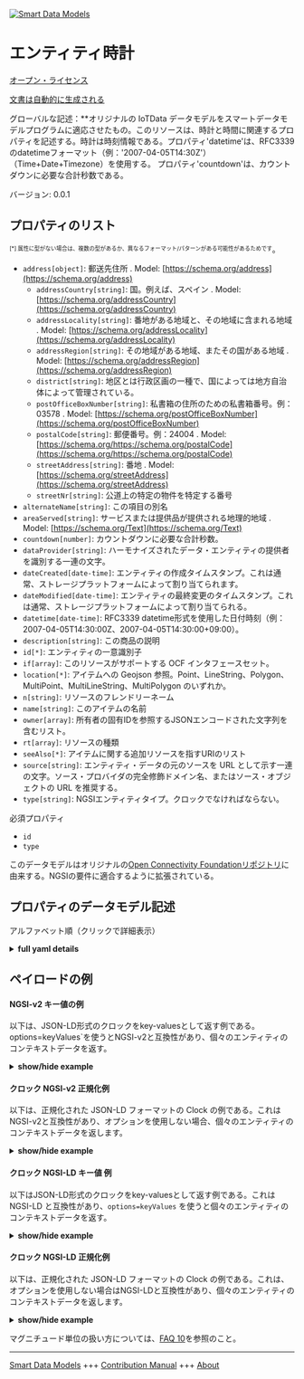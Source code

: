 <!-- 10-Header -->    
[![Smart Data Models](https://smartdatamodels.org/wp-content/uploads/2022/01/SmartDataModels_logo.png "Logo")](https://smartdatamodels.org)    
エンティティ時計    
========<!-- /10-Header -->    
<!-- 15-License -->    
[オープン・ライセンス](https://github.com/smart-data-models//dataModel.OCF/blob/master/Clock/LICENSE.md)    
[文書は自動的に生成される](https://docs.google.com/presentation/d/e/2PACX-1vTs-Ng5dIAwkg91oTTUdt8ua7woBXhPnwavZ0FxgR8BsAI_Ek3C5q97Nd94HS8KhP-r_quD4H0fgyt3/pub?start=false&loop=false&delayms=3000#slide=id.gb715ace035_0_60)    
<!-- /15-License -->    
<!-- 20-Description -->    
グローバルな記述：**オリジナルの IoTData データモデルをスマートデータモデルプログラムに適応させたもの。このリソースは、時計と時間に関連するプロパティを記述する。時計は時刻情報である。プロパティ'datetime'は、RFC3339のdatetimeフォーマット（例：'2007-04-05T14:30Z'）（Time+Date+Timezone）を使用する。 プロパティ'countdown'は、カウントダウンに必要な合計秒数である。    
バージョン: 0.0.1    
<!-- /20-Description -->    
<!-- 30-PropertiesList -->    
## プロパティのリスト    
<sup><sub>[*] 属性に型がない場合は、複数の型があるか、異なるフォーマット/パターンがある可能性があるためです</sub></sup>。    
- `address[object]`: 郵送先住所  . Model: [https://schema.org/address](https://schema.org/address)	- `addressCountry[string]`: 国。例えば、スペイン  . Model: [https://schema.org/addressCountry](https://schema.org/addressCountry)    
	- `addressLocality[string]`: 番地がある地域と、その地域に含まれる地域  . Model: [https://schema.org/addressLocality](https://schema.org/addressLocality)    
	- `addressRegion[string]`: その地域がある地域、またその国がある地域  . Model: [https://schema.org/addressRegion](https://schema.org/addressRegion)    
	- `district[string]`: 地区とは行政区画の一種で、国によっては地方自治体によって管理されている。      
	- `postOfficeBoxNumber[string]`: 私書箱の住所のための私書箱番号。例：03578  . Model: [https://schema.org/postOfficeBoxNumber](https://schema.org/postOfficeBoxNumber)    
	- `postalCode[string]`: 郵便番号。例：24004  . Model: [https://schema.org/https://schema.org/postalCode](https://schema.org/https://schema.org/postalCode)    
	- `streetAddress[string]`: 番地  . Model: [https://schema.org/streetAddress](https://schema.org/streetAddress)    
	- `streetNr[string]`: 公道上の特定の物件を特定する番号      
- `alternateName[string]`: この項目の別名  - `areaServed[string]`: サービスまたは提供品が提供される地理的地域  . Model: [https://schema.org/Text](https://schema.org/Text)- `countdown[number]`: カウントダウンに必要な合計秒数。  - `dataProvider[string]`: ハーモナイズされたデータ・エンティティの提供者を識別する一連の文字。  - `dateCreated[date-time]`: エンティティの作成タイムスタンプ。これは通常、ストレージプラットフォームによって割り当てられます。  - `dateModified[date-time]`: エンティティの最終変更のタイムスタンプ。これは通常、ストレージプラットフォームによって割り当てられる。  - `datetime[date-time]`: RFC3339 datetime形式を使用した日付時刻（例：2007-04-05T14:30:00Z、2007-04-05T14:30:00+09:00）。  - `description[string]`: この商品の説明  - `id[*]`: エンティティの一意識別子  - `if[array]`: このリソースがサポートする OCF インタフェースセット。  - `location[*]`: アイテムへの Geojson 参照。Point、LineString、Polygon、MultiPoint、MultiLineString、MultiPolygon のいずれか。  - `n[string]`: リソースのフレンドリーネーム  - `name[string]`: このアイテムの名前  - `owner[array]`: 所有者の固有IDを参照するJSONエンコードされた文字列を含むリスト。  - `rt[array]`: リソースの種類  - `seeAlso[*]`: アイテムに関する追加リソースを指すURIのリスト  - `source[string]`: エンティティ・データの元のソースを URL として示す一連の文字。ソース・プロバイダの完全修飾ドメイン名、またはソース・オブジェクトの URL を推奨する。  - `type[string]`: NGSIエンティティタイプ。クロックでなければならない。  <!-- /30-PropertiesList -->    
<!-- 35-RequiredProperties -->    
必須プロパティ    
- `id`  - `type`  <!-- /35-RequiredProperties -->    
<!-- 40-RequiredProperties -->    
このデータモデルはオリジナルの[Open Connectivity Foundationリポジトリ](https://github.com/openconnectivityfoundation/IoTDataModels)に由来する。NGSIの要件に適合するように拡張されている。    
<!-- /40-RequiredProperties -->    
<!-- 50-DataModelHeader -->    
## プロパティのデータモデル記述    
アルファベット順（クリックで詳細表示）    
<!-- /50-DataModelHeader -->    
<!-- 60-ModelYaml -->    
<details><summary><strong>full yaml details</strong></summary>      
```yaml    
Clock:      
  description: 'Smart Data Models Program adaptation of the original IoTData data Models. This Resource describes the properties associated with clock and time. Clock is a time information. The Property ''datetime'' is using RFC3339 datetime format (e.g: ''2007-04-05T14:30Z'') (Time+Date+Timezone) The Property ''countdown'' is the desired total seconds for countdown.'      
  properties:      
    address:      
      description: The mailing address      
      properties:      
        addressCountry:      
          description: 'The country. For example, Spain'      
          type: string      
          x-ngsi:      
            model: https://schema.org/addressCountry      
            type: Property      
        addressLocality:      
          description: 'The locality in which the street address is, and which is in the region'      
          type: string      
          x-ngsi:      
            model: https://schema.org/addressLocality      
            type: Property      
        addressRegion:      
          description: 'The region in which the locality is, and which is in the country'      
          type: string      
          x-ngsi:      
            model: https://schema.org/addressRegion      
            type: Property      
        district:      
          description: 'A district is a type of administrative division that, in some countries, is managed by the local government'      
          type: string      
          x-ngsi:      
            type: Property      
        postOfficeBoxNumber:      
          description: 'The post office box number for PO box addresses. For example, 03578'      
          type: string      
          x-ngsi:      
            model: https://schema.org/postOfficeBoxNumber      
            type: Property      
        postalCode:      
          description: 'The postal code. For example, 24004'      
          type: string      
          x-ngsi:      
            model: https://schema.org/https://schema.org/postalCode      
            type: Property      
        streetAddress:      
          description: The street address      
          type: string      
          x-ngsi:      
            model: https://schema.org/streetAddress      
            type: Property      
        streetNr:      
          description: Number identifying a specific property on a public street      
          type: string      
          x-ngsi:      
            type: Property      
      type: object      
      x-ngsi:      
        model: https://schema.org/address      
        type: Property      
    alternateName:      
      description: An alternative name for this item      
      type: string      
      x-ngsi:      
        type: Property      
    areaServed:      
      description: The geographic area where a service or offered item is provided      
      type: string      
      x-ngsi:      
        model: https://schema.org/Text      
        type: Property      
    countdown:      
      description: The desired total seconds for countdown.      
      minimum: 0      
      type: number      
      x-ngsi:      
        type: Property      
    dataProvider:      
      description: A sequence of characters identifying the provider of the harmonised data entity      
      type: string      
      x-ngsi:      
        type: Property      
    dateCreated:      
      description: Entity creation timestamp. This will usually be allocated by the storage platform      
      format: date-time      
      type: string      
      x-ngsi:      
        type: Property      
    dateModified:      
      description: Timestamp of the last modification of the entity. This will usually be allocated by the storage platform      
      format: date-time      
      type: string      
      x-ngsi:      
        type: Property      
    datetime:      
      description: 'Rhe date time using RFC3339 datetime format (e.g: 2007-04-05T14:30:00Z, 2007-04-05T14:30:00+09:00).'      
      format: date-time      
      type: string      
      x-ngsi:      
        type: Property      
    description:      
      description: A description of this item      
      type: string      
      x-ngsi:      
        type: Property      
    id:      
      anyOf:      
        - description: Identifier format of any NGSI entity      
          maxLength: 256      
          minLength: 1      
          pattern: ^[\w\-\.\{\}\$\+\*\[\]`|~^@!,:\\]+$      
          type: string      
          x-ngsi:      
            type: Property      
        - description: Identifier format of any NGSI entity      
          format: uri      
          type: string      
          x-ngsi:      
            type: Property      
      description: Unique identifier of the entity      
      x-ngsi:      
        type: Property      
    if:      
      description: The OCF Interface set supported by this Resource.      
      items:      
        enum:      
          - oic.if.a      
          - oic.if.baseline      
        type: string      
      minItems: 2      
      readOnly: true      
      type: array      
      uniqueItems: true      
      x-ngsi:      
        type: Property      
    location:      
      description: 'Geojson reference to the item. It can be Point, LineString, Polygon, MultiPoint, MultiLineString or MultiPolygon'      
      oneOf:      
        - description: Geojson reference to the item. Point      
          properties:      
            bbox:      
              items:      
                type: number      
              minItems: 4      
              type: array      
            coordinates:      
              items:      
                type: number      
              minItems: 2      
              type: array      
            type:      
              enum:      
                - Point      
              type: string      
          required:      
            - type      
            - coordinates      
          title: GeoJSON Point      
          type: object      
          x-ngsi:      
            type: GeoProperty      
        - description: Geojson reference to the item. LineString      
          properties:      
            bbox:      
              items:      
                type: number      
              minItems: 4      
              type: array      
            coordinates:      
              items:      
                items:      
                  type: number      
                minItems: 2      
                type: array      
              minItems: 2      
              type: array      
            type:      
              enum:      
                - LineString      
              type: string      
          required:      
            - type      
            - coordinates      
          title: GeoJSON LineString      
          type: object      
          x-ngsi:      
            type: GeoProperty      
        - description: Geojson reference to the item. Polygon      
          properties:      
            bbox:      
              items:      
                type: number      
              minItems: 4      
              type: array      
            coordinates:      
              items:      
                items:      
                  items:      
                    type: number      
                  minItems: 2      
                  type: array      
                minItems: 4      
                type: array      
              type: array      
            type:      
              enum:      
                - Polygon      
              type: string      
          required:      
            - type      
            - coordinates      
          title: GeoJSON Polygon      
          type: object      
          x-ngsi:      
            type: GeoProperty      
        - description: Geojson reference to the item. MultiPoint      
          properties:      
            bbox:      
              items:      
                type: number      
              minItems: 4      
              type: array      
            coordinates:      
              items:      
                items:      
                  type: number      
                minItems: 2      
                type: array      
              type: array      
            type:      
              enum:      
                - MultiPoint      
              type: string      
          required:      
            - type      
            - coordinates      
          title: GeoJSON MultiPoint      
          type: object      
          x-ngsi:      
            type: GeoProperty      
        - description: Geojson reference to the item. MultiLineString      
          properties:      
            bbox:      
              items:      
                type: number      
              minItems: 4      
              type: array      
            coordinates:      
              items:      
                items:      
                  items:      
                    type: number      
                  minItems: 2      
                  type: array      
                minItems: 2      
                type: array      
              type: array      
            type:      
              enum:      
                - MultiLineString      
              type: string      
          required:      
            - type      
            - coordinates      
          title: GeoJSON MultiLineString      
          type: object      
          x-ngsi:      
            type: GeoProperty      
        - description: Geojson reference to the item. MultiLineString      
          properties:      
            bbox:      
              items:      
                type: number      
              minItems: 4      
              type: array      
            coordinates:      
              items:      
                items:      
                  items:      
                    items:      
                      type: number      
                    minItems: 2      
                    type: array      
                  minItems: 4      
                  type: array      
                type: array      
              type: array      
            type:      
              enum:      
                - MultiPolygon      
              type: string      
          required:      
            - type      
            - coordinates      
          title: GeoJSON MultiPolygon      
          type: object      
          x-ngsi:      
            type: GeoProperty      
      x-ngsi:      
        type: GeoProperty      
    n:      
      description: Friendly name of the Resource      
      maxLength: 64      
      readOnly: true      
      type: string      
      x-ngsi:      
        type: Property      
    name:      
      description: The name of this item      
      type: string      
      x-ngsi:      
        type: Property      
    owner:      
      description: A List containing a JSON encoded sequence of characters referencing the unique Ids of the owner(s)      
      items:      
        anyOf:      
          - description: Identifier format of any NGSI entity      
            maxLength: 256      
            minLength: 1      
            pattern: ^[\w\-\.\{\}\$\+\*\[\]`|~^@!,:\\]+$      
            type: string      
            x-ngsi:      
              type: Property      
          - description: Identifier format of any NGSI entity      
            format: uri      
            type: string      
            x-ngsi:      
              type: Property      
        description: Unique identifier of the entity      
        x-ngsi:      
          type: Property      
      type: array      
      x-ngsi:      
        type: Property      
    rt:      
      description: The Resource Type.      
      items:      
        enum:      
          - oic.r.clock      
        maxLength: 64      
        type: string      
      minItems: 1      
      readOnly: true      
      type: array      
      x-ngsi:      
        type: Property      
    seeAlso:      
      description: list of uri pointing to additional resources about the item      
      oneOf:      
        - items:      
            format: uri      
            type: string      
          minItems: 1      
          type: array      
        - format: uri      
          type: string      
      x-ngsi:      
        type: Property      
    source:      
      description: 'A sequence of characters giving the original source of the entity data as a URL. Recommended to be the fully qualified domain name of the source provider, or the URL to the source object'      
      type: string      
      x-ngsi:      
        type: Property      
    type:      
      description: NGSI entity type. It has to be Clock      
      enum:      
        - Clock      
      type: string      
      x-ngsi:      
        type: Property      
  required:      
    - id      
    - type      
  type: object      
  x-derived-from: https://github.com/OpenInterConnect/IoTDataModels/blob/master/ClockResURI.swagger.json      
  x-disclaimer: 'Redistribution and use in source and binary forms, with or without modification, are permitted  provided that the license conditions are met. Copyleft (c) 2022 Contributors to Smart Data Models Program'      
  x-license-url: https://github.com/smart-data-models/dataModel.OCF/blob/master/Clock/LICENSE.md      
  x-model-schema: https://smart-data-models.github.io/dataModel.IoTDataModels/Clock/schema.json      
  x-model-tags: OCF      
  x-version: 0.0.1      
```    
</details>      
<!-- /60-ModelYaml -->    
<!-- 70-MiddleNotes -->    
<!-- /70-MiddleNotes -->    
<!-- 80-Examples -->    
## ペイロードの例    
#### NGSI-v2 キー値の例    
以下は、JSON-LD形式のクロックをkey-valuesとして返す例である。options=keyValues`を使うとNGSI-v2と互換性があり、個々のエンティティのコンテキストデータを返す。    
<details><summary><strong>show/hide example</strong></summary>      
```json  
{  
  "id": "urn:ngsi-ld:Clock:id:KNNB:48612133",  
  "dateCreated": "2012-01-18T03:45:31Z",  
  "dateModified": "2005-05-24T17:26:56Z",  
  "source": "Health quickly able bad enter positive education. Officer probably walk ground wall white probably.",  
  "name": "Paper read support consumer indeed. Themselves traditional you network operation cost head church. Return look kid PM.",  
  "alternateName": "Hard garden create method.",  
  "description": "New represent event provide because. Pressure common service deep lay.",  
  "dataProvider": "Need rate bad ball. C",  
  "owner": [  
    "urn:ngsi-ld:Clock:items:GAOB:91987918",  
    "urn:ngsi-ld:Clock:items:WNGQ:28000875"  
  ],  
  "seeAlso": [  
    "urn:ngsi-ld:Clock:items:HKBV:34608800"  
  ],  
  "location": {  
    "type": "Point",  
    "coordinates": [  
      1.022875,  
      -104.816895  
    ]  
  },  
  "address": {  
    "streetAddress": "To",  
    "addressLocality": "Only already various north or break. Catch author resource nothing movie sometimes wife opportunity. Sound doctor and usually.",  
    "addressRegion": "Third tonight social such but sure almost both. Admit attention shoulder public unit item adult. Final woman develop rep",  
    "addressCountry": "Girl themselves animal art trial. Community western although human difficult leg sit democratic.",  
    "postalCode": "Also special measure make act. Since require bill heavy. Technology want yes month.",  
    "postOfficeBoxNumber": "Also they media. Direction threat matter cover among discussion report by. Education good white level road company military.",  
    "streetNr": "Ago imagine step thing today. Agent building job certainly building. Forget own throug",  
    "district": "Goal yes amount could pressure. Cell his region simple. Gun four occur course dinner list."  
  },  
  "areaServed": "Practice view loss reveal race admit create plan. Dog treat long Congress account care. In relationship your option similar improve financial.",  
  "rt": [  
    "oic.r.clock"  
  ],  
  "countdown": 678.4,  
  "datetime": "1992-12-09T06:56:25Z",  
  "n": "Guess beat rich war administration. T",  
  "if": [  
    "oic.if.baseline",  
    "oic.if.a"  
  ],  
  "type": "Clock"  
}  
```  
</details>    
#### クロック NGSI-v2 正規化例    
以下は、正規化された JSON-LD フォーマットの Clock の例である。これはNGSI-v2と互換性があり、オプションを使用しない場合、個々のエンティティのコンテキストデータを返します。    
<details><summary><strong>show/hide example</strong></summary>      
```json  
{  
  "id": "urn:ngsi-ld:Clock:id:KNNB:48612133",  
  "dateCreated": {  
    "type": "DateTime",  
    "value": "2012-01-18T03:45:31Z"  
  },  
  "dateModified": {  
    "type": "DateTime",  
    "value": "2005-05-24T17:26:56Z"  
  },  
  "source": {  
    "type": "Text",  
    "value": "Health quickly able bad enter positive education. Officer probably walk ground wall white probably."  
  },  
  "name": {  
    "type": "Text",  
    "value": "Paper read support consumer indeed. Themselves traditional you network operation cost head church. Return look kid PM."  
  },  
  "alternateName": {  
    "type": "Text",  
    "value": "Hard garden create method."  
  },  
  "description": {  
    "type": "Text",  
    "value": "New represent event provide because. Pressure common service deep lay."  
  },  
  "dataProvider": {  
    "type": "Text",  
    "value": "Need rate bad ball. C"  
  },  
  "owner": {  
    "type": "StructuredValue",  
    "value": [  
      "urn:ngsi-ld:Clock:items:GAOB:91987918",  
      "urn:ngsi-ld:Clock:items:WNGQ:28000875"  
    ]  
  },  
  "seeAlso": {  
    "type": "StructuredValue",  
    "value": [  
      "urn:ngsi-ld:Clock:items:HKBV:34608800"  
    ]  
  },  
  "location": {  
    "type": "geo:json",  
    "value": {  
      "type": "Point",  
      "coordinates": [  
        1.022875,  
        -104.816895  
      ]  
    }  
  },  
  "address": {  
    "type": "StructuredValue",  
    "value": {  
      "streetAddress": "To",  
      "addressLocality": "Only already various north or break. Catch author resource nothing movie sometimes wife opportunity. Sound doctor and usually.",  
      "addressRegion": "Third tonight social such but sure almost both. Admit attention shoulder public unit item adult. Final woman develop rep",  
      "addressCountry": "Girl themselves animal art trial. Community western although human difficult leg sit democratic.",  
      "postalCode": "Also special measure make act. Since require bill heavy. Technology want yes month.",  
      "postOfficeBoxNumber": "Also they media. Direction threat matter cover among discussion report by. Education good white level road company military.",  
      "streetNr": "Ago imagine step thing today. Agent building job certainly building. Forget own throug",  
      "district": "Goal yes amount could pressure. Cell his region simple. Gun four occur course dinner list."  
    }  
  },  
  "areaServed": {  
    "type": "Text",  
    "value": "Practice view loss reveal race admit create plan. Dog treat long Congress account care. In relationship your option similar improve financial."  
  },  
  "rt": {  
    "type": "StructuredValue",  
    "value": [  
      "oic.r.clock"  
    ]  
  },  
  "countdown": {  
    "type": "Number",  
    "value": 678.4  
  },  
  "datetime": {  
    "type": "DateTime",  
    "value": "1992-12-09T06:56:25Z"  
  },  
  "n": {  
    "type": "Text",  
    "value": "Guess beat rich war administration. T"  
  },  
  "if": {  
    "type": "StructuredValue",  
    "value": [  
      "oic.if.baseline",  
      "oic.if.a"  
    ]  
  },  
  "type": "Clock"  
}  
```  
</details>    
#### クロック NGSI-LD キー値 例    
以下はJSON-LD形式のクロックをkey-valuesとして返す例である。これは NGSI-LD と互換性があり、`options=keyValues` を使うと個々のエンティティのコンテキストデータを返す。    
<details><summary><strong>show/hide example</strong></summary>      
```json  
{  
  "id": "urn:ngsi-ld:Clock:id:KNNB:48612133",  
  "dateCreated": "2012-01-18T03:45:31Z",  
  "dateModified": "2005-05-24T17:26:56Z",  
  "source": "Health quickly able bad enter positive education. Officer probably walk ground wall white probably.",  
  "name": "Paper read support consumer indeed. Themselves traditional you network operation cost head church. Return look kid PM.",  
  "alternateName": "Hard garden create method.",  
  "description": "New represent event provide because. Pressure common service deep lay.",  
  "dataProvider": "Need rate bad ball. C",  
  "owner": [  
    "urn:ngsi-ld:Clock:items:GAOB:91987918",  
    "urn:ngsi-ld:Clock:items:WNGQ:28000875"  
  ],  
  "seeAlso": [  
    "urn:ngsi-ld:Clock:items:HKBV:34608800"  
  ],  
  "location": {  
    "type": "Point",  
    "coordinates": [  
      1.022875,  
      -104.816895  
    ]  
  },  
  "address": {  
    "streetAddress": "To",  
    "addressLocality": "Only already various north or break. Catch author resource nothing movie sometimes wife opportunity. Sound doctor and usually.",  
    "addressRegion": "Third tonight social such but sure almost both. Admit attention shoulder public unit item adult. Final woman develop rep",  
    "addressCountry": "Girl themselves animal art trial. Community western although human difficult leg sit democratic.",  
    "postalCode": "Also special measure make act. Since require bill heavy. Technology want yes month.",  
    "postOfficeBoxNumber": "Also they media. Direction threat matter cover among discussion report by. Education good white level road company military.",  
    "streetNr": "Ago imagine step thing today. Agent building job certainly building. Forget own throug",  
    "district": "Goal yes amount could pressure. Cell his region simple. Gun four occur course dinner list."  
  },  
  "areaServed": "Practice view loss reveal race admit create plan. Dog treat long Congress account care. In relationship your option similar improve financial.",  
  "rt": [  
    "oic.r.clock"  
  ],  
  "countdown": 678.4,  
  "datetime": "1992-12-09T06:56:25Z",  
  "n": "Guess beat rich war administration. T",  
  "if": [  
    "oic.if.baseline",  
    "oic.if.a"  
  ],  
  "type": "Clock",  
  "@context": [  
    "https://smartdatamodels.org/context.jsonld"  
  ]  
}  
```  
</details>    
#### クロック NGSI-LD 正規化例    
以下は、正規化された JSON-LD フォーマットの Clock の例である。これは、オプションを使用しない場合はNGSI-LDと互換性があり、個々のエンティティのコンテキストデータを返します。    
<details><summary><strong>show/hide example</strong></summary>      
```json  
{  
    "id": "urn:ngsi-ld:Clock:id:KNNB:48612133",  
    "dateCreated": {  
        "type": "Property",  
        "value": {  
            "@type": "DateTime",  
            "@value": "2012-01-18T03:45:31Z"  
        }  
    },  
    "dateModified": {  
        "type": "Property",  
        "value": {  
            "@type": "DateTime",  
            "@value": "2005-05-24T17:26:56Z"  
        }  
    },  
    "source": {  
        "type": "Property",  
        "value": "Health quickly able bad enter positive education. Officer probably walk ground wall white probably."  
    },  
    "name": {  
        "type": "Property",  
        "value": "Paper read support consumer indeed. Themselves traditional you network operation cost head church. Return look kid PM."  
    },  
    "alternateName": {  
        "type": "Property",  
        "value": "Hard garden create method."  
    },  
    "description": {  
        "type": "Property",  
        "value": "New represent event provide because. Pressure common service deep lay."  
    },  
    "dataProvider": {  
        "type": "Property",  
        "value": "Need rate bad ball. C"  
    },  
    "owner": {  
        "type": "Property",  
        "value": [  
            "urn:ngsi-ld:Clock:items:GAOB:91987918",  
            "urn:ngsi-ld:Clock:items:WNGQ:28000875"  
        ]  
    },  
    "seeAlso": {  
        "type": "Property",  
        "value": [  
            "urn:ngsi-ld:Clock:items:HKBV:34608800"  
        ]  
    },  
    "location": {  
        "type": "GeoProperty",  
        "value": {  
            "type": "Point",  
            "coordinates": [  
                1.022875,  
                -104.816895  
            ]  
        }  
    },  
    "address": {  
        "type": "Property",  
        "value": {  
            "streetAddress": "To",  
            "addressLocality": "Only already various north or break. Catch author resource nothing movie sometimes wife opportunity. Sound doctor and usually.",  
            "addressRegion": "Third tonight social such but sure almost both. Admit attention shoulder public unit item adult. Final woman develop rep",  
            "addressCountry": "Girl themselves animal art trial. Community western although human difficult leg sit democratic.",  
            "postalCode": "Also special measure make act. Since require bill heavy. Technology want yes month.",  
            "postOfficeBoxNumber": "Also they media. Direction threat matter cover among discussion report by. Education good white level road company military.",  
            "streetNr": "Ago imagine step thing today. Agent building job certainly building. Forget own throug",  
            "district": "Goal yes amount could pressure. Cell his region simple. Gun four occur course dinner list."  
        }  
    },  
    "areaServed": {  
        "type": "Property",  
        "value": "Practice view loss reveal race admit create plan. Dog treat long Congress account care. In relationship your option similar improve financial."  
    },  
    "rt": {  
        "type": "Property",  
        "value": [  
            "oic.r.clock"  
        ]  
    },  
    "countdown": {  
        "type": "Property",  
        "value": 678.4  
    },  
    "datetime": {  
        "type": "Property",  
        "value": {  
            "@type": "DateTime",  
            "@value": "1992-12-09T06:56:25Z"  
        }  
    },  
    "n": {  
        "type": "Property",  
        "value": "Guess beat rich war administration. T"  
    },  
    "if": {  
        "type": "Property",  
        "value": [  
            "oic.if.baseline",  
            "oic.if.a"  
        ]  
    },  
    "type": "Clock",  
    "@context": [  
        "https://smartdatamodels.org/context.jsonld"  
    ]  
}  
```  
</details><!-- /80-Examples -->    
<!-- 90-FooterNotes -->    
<!-- /90-FooterNotes -->    
<!-- 95-Units -->    
マグニチュード単位の扱い方については、[FAQ 10](https://smartdatamodels.org/index.php/faqs/)を参照のこと。    
<!-- /95-Units -->    
<!-- 97-LastFooter -->    
---    
[Smart Data Models](https://smartdatamodels.org) +++ [Contribution Manual](https://bit.ly/contribution_manual) +++ [About](https://bit.ly/Introduction_SDM)<!-- /97-LastFooter -->    
